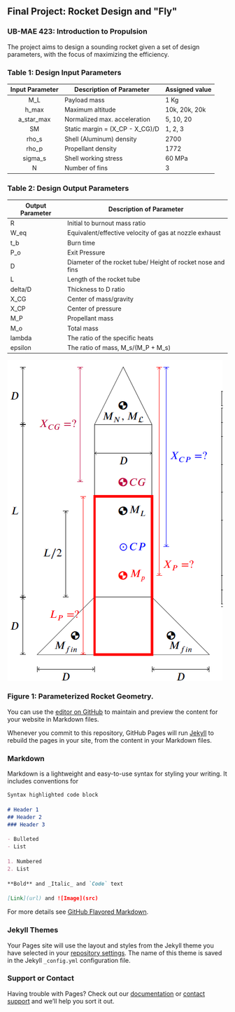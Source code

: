 ## Final Project: Rocket Design and "Fly"
### UB-MAE 423: Introduction to Propulsion


The project aims to design a sounding rocket given a set of design parameters, with the focus of maximizing the efficiency.

### Table 1: Design Input Parameters

| Input Parameter  |    Description of Parameter          |    Assigned value    |
|:----------------:|---------------------------------------|----------------------|
|        M_L       |    Payload mass                       |    1 Kg              |
|        h_max     |    Maximum altitude                   |    10k, 20k, 20k     |
|       a_star_max |    Normalized max. acceleration       |    5, 10, 20         |
|       SM         |    Static margin = (X_CP - X_CG)/D    |    1, 2, 3           |
|       rho_s      |    Shell (Aluminum) density           |    2700              |
|       rho_p      |    Propellant density                 |    1772              |
|       sigma_s    |    Shell working stress               |    60 MPa            |
|         N        |    Number of fins                     |    3                 |

### Table 2: Design Output Parameters

|    Output Parameter    |    Description of Parameter                                       |
|------------------------|-------------------------------------------------------------------|
|       R                |    Initial to burnout mass ratio                                  |
|       W_eq             |    Equivalent/effective velocity of gas at nozzle exhaust         |
|       t_b              |    Burn time                                                      |
|       P_o              |    Exit Pressure                                                  |
|       D                |    Diameter of the rocket tube/ Height of rocket nose and fins    |
|       L                |    Length of the rocket tube                                      |
|      delta/D           |    Thickness to D ratio                                           |
|       X_CG             |    Center of mass/gravity                                         |
|       X_CP             |    Center of pressure                                             |
|       M_P              |    Propellant mass                                                |
|       M_o              |    Total mass                                                     |
|       lambda           |    The ratio of the specific heats                                |
|       epsilon          |    The ratio of mass, M_s/(M_P + M_s)                             |


![Rocket Geometry](/figures/rocket_geometry.png)

### Figure 1: Parameterized Rocket Geometry. 



You can use the [editor on GitHub](https://github.com/K-ayesha/Rocket_Design_Class_Project/edit/master/README.md) to maintain and preview the content for your website in Markdown files.

Whenever you commit to this repository, GitHub Pages will run [Jekyll](https://jekyllrb.com/) to rebuild the pages in your site, from the content in your Markdown files.

### Markdown

Markdown is a lightweight and easy-to-use syntax for styling your writing. It includes conventions for

```markdown
Syntax highlighted code block

# Header 1
## Header 2
### Header 3

- Bulleted
- List

1. Numbered
2. List

**Bold** and _Italic_ and `Code` text

[Link](url) and ![Image](src)
```

For more details see [GitHub Flavored Markdown](https://guides.github.com/features/mastering-markdown/).

### Jekyll Themes

Your Pages site will use the layout and styles from the Jekyll theme you have selected in your [repository settings](https://github.com/K-ayesha/Rocket_Design_Class_Project/settings). The name of this theme is saved in the Jekyll `_config.yml` configuration file.

### Support or Contact

Having trouble with Pages? Check out our [documentation](https://help.github.com/categories/github-pages-basics/) or [contact support](https://github.com/contact) and we’ll help you sort it out.
